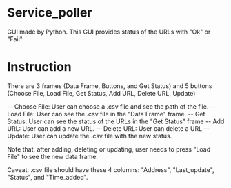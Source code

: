 # Service_poller
GUI made by Python. This GUI provides status of the URLs with "Ok" or "Fail"

# Instruction 
There are 3 frames (Data Frame, Buttons, and Get Status) and 5 buttons (Choose File, Load File, Get Status, Add URL, Delete URL, Update)

-- Choose File:  User can choose a .csv file and see the path of the file. 
-- Load File: User can see the .csv file  in the "Data Frame" frame.
-- Get Status: User can see the status of the URLs in the "Get Status" frame
-- Add URL: User can add a new URL. 
-- Delete URL: User can delete a URL
-- Update: User can update the .csv file with the new status.

Note that, after adding, deleting or updating, user needs to press "Load File" to see the new data frame. 

Caveat: .csv file should have these 4 columns:  "Address", "Last_update", "Status", and "Time_added". 

